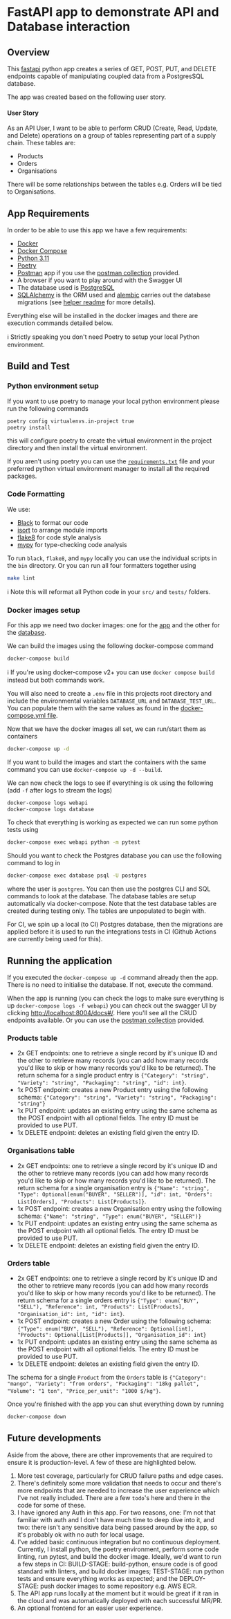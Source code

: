 # FastAPI app to demonstrate API and Database interaction

Overview
--------
This [fastapi](https://fastapi.tiangolo.com/) python app creates a series of GET, POST, PUT, and DELETE endpoints capable of manipulating coupled data from a PostgresSQL database. 

The app was created based on the following user story.
#### User Story
As an API User, I want to be able to perform CRUD (Create, Read, Update, and Delete) operations on a group of tables representing part of a supply chain. These tables are:
- Products
- Orders
- Organisations

There will be some relationships between the tables e.g. Orders will be tied to Organisations.

App Requirements
------------
In order to be able to use this app we have a few requirements:
- [Docker](https://docs.docker.com/engine/install/)
- [Docker Compose](https://docs.docker.com/compose/install/)
- [Python 3.11](https://www.python.org/downloads/release/python-3110/)
- [Poetry](https://python-poetry.org/docs/)
- [Postman](https://www.postman.com/) app if you use the [postman collection](Products_and_Supplies_API.postman_collection.json) provided.
- A browser if you want to play around with the Swagger UI
- The database used is [PostgreSQL](https://www.postgresql.org/)
- [SQLAlchemy](https://www.sqlalchemy.org/) is the ORM used and [alembic](https://alembic.sqlalchemy.org/en/latest/) carries out the database migrations (see [helper readme](src/database/alembic/README) for more details).

Everything else will be installed in the docker images and there are execution commands detailed below.

:information_source: Strictly speaking you don't need Poetry to setup your local Python environment.

Build and Test
------------
### Python environment setup

If you want to use poetry to manage your local python environment please run the following commands

```bash
poetry config virtualenvs.in-project true
poetry install
```

this will configure poetry to create the virtual environment in the project directory and then install the virtual environment.  

If you aren't using poetry you can use the [`requirements.txt`](requirements.txt) file and your preferred python 
virtual environment manager to install all the required packages.

### Code Formatting

We use:
- [Black](https://github.com/psf/black) to format our code
- [isort](https://pycqa.github.io/isort/) to arrange module imports
- [flake8](https://flake8.pycqa.org/en/latest/) for code style analysis
- [mypy](https://mypy.readthedocs.io/en/stable/) for type-checking code analysis

To run `black`, `flake8`, and `mypy` locally you can use the individual scripts in the `bin` directory. 
Or you can run all four formatters together using
```bash
make lint
```

:information_source: Note this will reformat all Python code in your `src/` and `tests/` folders.
### Docker images setup

For this app we need two docker images: one for the [app](Dockerfile) and the other for the [database](src/database/Dockerfile).

We can build the images using the following docker-compose command
```bash
docker-compose build
```
:information_source: If you're using docker-compose v2+ you can use `docker compose build` instead but both commands work.

You will also need to create a `.env` file in this projects root directory and include the environmental variables `DATABASE_URL` and `DATABASE_TEST_URL`. You can populate them with the same values as found in the [docker-compose.yml file](docker-compose.yml).

Now that we have the docker images all set, we can run/start them as containers
```bash
docker-compose up -d
```

If you want to build the images and start the containers with the same command you can use `docker-compose up -d --build`.

We can now check the logs to see if everything is ok using the following (add `-f` after logs to stream the logs)

```bash
docker-compose logs webapi
docker-compose logs database
```

To check that everything is working as expected we can run some python tests using

```bash
docker-compose exec webapi python -m pytest
```

Should you want to check the Postgres database you can use the following command to log in
```bash
docker-compose exec database psql -U postgres
```

where the user is `postgres`. You can then use the postgres CLI and SQL commands to look at the database. The database tables are setup automatically via docker-compose. Note that the test database tables are created during testing only. The tables are unpopulated to begin with.

For CI, we spin up a local (to CI) Postgres database, then the migrations are applied before it is used to run the integrations tests in CI (Github Actions are currently being used for this).

Running the application
-------------------

If you executed the `docker-compose up -d` command already then the app. There is no need to initialise the database. 
If not, execute the command.

When the app is running (you can check the logs to make sure everything is up `docker-compose logs -f webapi`) you can check out the swagger UI 
by clicking [http://localhost:8004/docs#/](http://localhost:8004/docs#/). Here you'll see all the CRUD endpoints available. Or you can use the [postman collection](Products_and_Supplies_API.postman_collection.json) provided. 

### Products table
- 2x GET endpoints: one to retrieve a single record by it's unique ID and the other to retrieve many records (you can add how many records you'd like to skip or how many records you'd like to be returned). The return schema for a single product entry is `{"Category": "string", "Variety": "string", "Packaging": "string", "id": int}`.
- 1x POST endpoint: creates a new Product entry using the following schema: `{"Category": "string", "Variety": "string", "Packaging": "string"}`
- 1x PUT endpoint: updates an existing entry using the same schema as the POST endpoint with all optional fields. The entry ID must be provided to use PUT.
- 1x DELETE endpoint: deletes an existing field given the entry ID.

### Organisations table
- 2x GET endpoints: one to retrieve a single record by it's unique ID and the other to retrieve many records (you can add how many records you'd like to skip or how many records you'd like to be returned). The return schema for a single organisation entry is `{"Name": "string", "Type": Optional[enum("BUYER", "SELLER")], "id": int, "Orders": List[Orders], "Products": List[Products]}`.
- 1x POST endpoint: creates a new Organisation entry using the following schema: `{"Name": "string", "Type": enum("BUYER", "SELLER")}`
- 1x PUT endpoint: updates an existing entry using the same schema as the POST endpoint with all optional fields. The entry ID must be provided to use PUT.
- 1x DELETE endpoint: deletes an existing field given the entry ID.

### Orders table
- 2x GET endpoints: one to retrieve a single record by it's unique ID and the other to retrieve many records (you can add how many records you'd like to skip or how many records you'd like to be returned). The return schema for a single orders entry is `{"Type": enum("BUY", "SELL"), "Reference": int, "Products": List[Products], "Organisation_id": int, "id": int}`.
- 1x POST endpoint: creates a new Order using the following schema: `{"Type": enum("BUY", "SELL"), "Reference": Optional[int], "Products": Optional[List[Products]], "Organisation_id": int}`
- 1x PUT endpoint: updates an existing entry using the same schema as the POST endpoint with all optional fields. The entry ID must be provided to use PUT.
- 1x DELETE endpoint: deletes an existing field given the entry ID.

The schema for a single `Product` from the `Orders` table is
`{"Category": "mango", "Variety": "from orders", "Packaging": "18kg pallet", "Volume": "1 ton", "Price_per_unit": "1000 $/kg"}`. 

Once you're finished with the app you can shut everything down by running
```bash
docker-compose down
```

Future developments
----------

Aside from the above, there are other improvements that are required to ensure it is production-level. A few of these 
are highlighted below.
1. More test coverage, particularly for CRUD failure paths and edge cases.
2. There's definitely some more validation that needs to occur and there's more endpoints that are needed to increase the user experience which I've not really included. There are a few `todo`'s here and there in the code for some of these.
3. I have ignored any Auth in this app. For two reasons, one: I'm not that familiar with auth and I don't have much time to deep dive into it, and two: there isn't any sensitive data being passed around by the app, so it's probably ok with no auth for local usage. 
4. I've added basic continuous integration but no continuous deployment. Currently, I install python, the poetry environment, perform some code linting, run pytest, and build the docker image. Ideally, we'd want to run a few steps in CI: BUILD-STAGE: build-python, ensure code is of good standard with linters, and build docker images; TEST-STAGE: run python tests and ensure everything works as expected; and the DEPLOY-STAGE: push docker images to some repository e.g. AWS ECR. 
5. The API app runs locally at the moment but it would be great if it ran in the cloud and was automatically deployed with each successful MR/PR.
6. An optional frontend for an easier user experience.
